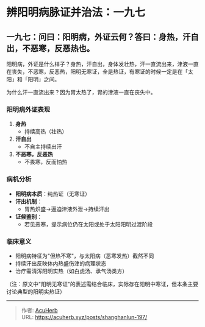 # 辨阳明病脉证并治法：一九七


## 一九七：问曰：阳明病，外证云何？答曰：身热，汗自出，不恶寒，反恶热也。

<!--more-->

阳明病，外证是什么样子？身热，汗自出，身体发壮热，汗一直流出来，津液一直在丧失，不恶寒，反恶热，阳明无寒证，全是热证，有寒证的时候一定是在「太阳」和「阳明」之间。

为什么汗一直流出来？因为胃太热了，胃的津液一直在丧失中。

### **阳明病外证表现**  
1. **身热**  
   - 持续高热（壮热）  
2. **汗自出**  
   - 不自主持续出汗  
3. **不恶寒，反恶热**  
   - 不畏寒，反而怕热  

### **病机分析**  
- **阳明病本质**：纯热证（无寒证）  
- **汗出机制**：  
  - 胃热炽盛→逼迫津液外泄→持续汗出  
- **证候鉴别**：  
  - 若见恶寒，提示病位仍在太阳或处于太阳阳明过渡阶段  

### **临床意义**  
- 阳明病特征为"但热不寒"，与太阳病（恶寒发热）截然不同  
- 持续汗出反映体内热盛伤津的病理状态  
- 治疗需清泻阳明实热（如白虎汤、承气汤类方）  

（注：原文中"阳明无寒证"的表述需结合临床，实际存在阳明中寒证，但本条主要讨论典型的阳明实热证）

---

> 作者: [AcuHerb](https://acuherb.xyz)  
> URL: https://acuherb.xyz/posts/shanghanlun-197/  

